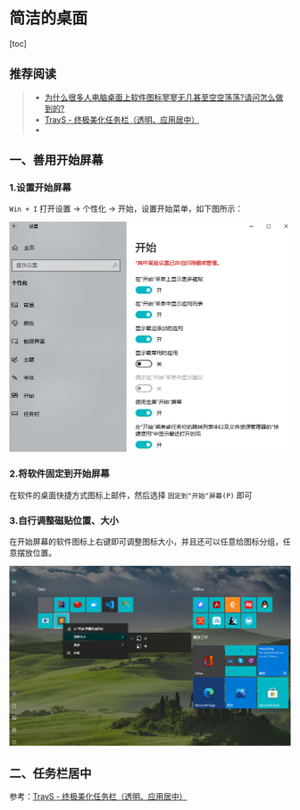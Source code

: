 # 简洁的桌面



[toc]



## 推荐阅读

> - [为什么很多人电脑桌面上软件图标寥寥无几甚至空空荡荡?请问怎么做到的?](https://www.zhihu.com/question/358547747)
> - [TrayS - 终极美化任务栏（透明、应用居中）](https://zhuanlan.zhihu.com/p/148141287)
> - 



## 一、善用开始屏幕

### 1.设置开始屏幕

`Win + I` 打开设置  -> 个性化 -> 开始，设置开始菜单，如下图所示：

![image-20210525231905215](images/image-20210525231905215.png)



 ### 2.将软件固定到开始屏幕

在软件的桌面快捷方式图标上邮件，然后选择 `固定到"开始"屏幕(P)` 即可



### 3.自行调整磁贴位置、大小

在开始屏幕的软件图标上右键即可调整图标大小，并且还可以任意给图标分组，任意摆放位置。

![image-20210525233338004](images/image-20210525233338004.png)





## 二、任务栏居中

参考：[TrayS - 终极美化任务栏（透明、应用居中）](https://zhuanlan.zhihu.com/p/148141287)










